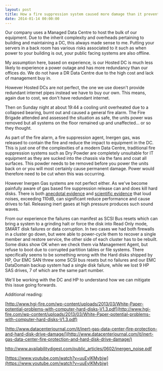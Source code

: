 ```yaml
---
layout: post
title: How a fire suppression system caused more damage than it prevented
date: 2014-01-14 00:00:00
---
```


Our company uses a Managed Data Centre to host the bulk of our equipment. Due to the inherit complexity and overheads pertaining to building and maintaining a DC, this always made sense to me. Putting your servers in a back room has various risks associated to it such as when power to your building is out, your public facing systems are also offline.&nbsp;

My assumption here, based on experience, is our Hosted DC is much less likely to experience a power outage and has more redundancy than our offices do. We do not have a DR Data Centre due to the high cost and lack of management buy in.

However Hosted DCs are not perfect, the one we use doesn't provide redundant internet pipes instead we have to buy our own. This means, again due to cost, we don't have redundant internet.

Then on Sunday night at about 19:44 a cooling unit overheated due to a collapsed bearing, burnt out and caused a general fire alarm. The Fire Brigade attended and assessed the situation as safe, the units power was removed but all systems on the floor remained up and unaffected... or so they thought.

As part of the fire alarm, a fire suppression agent, Inergen gas,&nbsp;was released to contain the fire and reduce the impact to equipment in the DC. This is just one of the complexities of a modern Data Centre, traditional fire suppression systems such as Dry Powder are completely unsuitable for IT equipment as they are sucked into the chassis via the fans and coat all surfaces. This powder needs to be removed before you power the units back on or you will most certainly cause permanent damage. Power would therefore need to be cut when this was occurring.

However Inergen Gas systems are not perfect either. As we've become painfully aware of&nbsp;gas based fire suppression release can and does kill hard disks. There is both&nbsp;[anecdotal evidence](http://lists.ausnog.net/pipermail/ausnog/2014-January/022079.html)&nbsp;and&nbsp;[scientific evidence](http://www.datacenterjournal.com/it/inert-gas-data-center-fire-protection-and-hard-disk-drive-damage/)&nbsp;that loud noises, exceeding 110dB, can significant reduce performance and cause drives to fail. Releasing inert gases at high pressure produces such sound waves.

From our experience the failures can manifest as SCSI Bus resets which can bring a system to a grinding halt or force the disk into Read Only mode, SMART disk failures or data corruption. In two cases we had both firewalls in a cluster go down, but were able to power-cycle them to recover a single member and restore service, the other side of each cluster has to be rebuilt. Some disks show OK when we check them via Management Agent, but refuse to boot due to corrupted partition tables or file systems. There specifically seems to be something wrong with the Hard disks shipped by HP, Our EMC SAN threw some SCSI bus resets but no failures and our EMC DataDomain backup system had a single disk failure, while we lost 9 HP SAS drives, 7 of which are the same part number.

We'll be working with the DC and HP to understand how we can mitigate this issue going forwards.

Additional reading:

[http://www.hgi-fire.com/wp-content/uploads/2013/03/White-Paper-potential-problems-with-computer-hard-disks-V1.3.pdf](http://www.hgi-fire.com/wp-content/uploads/2013/03/White-Paper-potential-problems-with-computer-hard-disks-V1.3.pdf)

[http://www.datacenterjournal.com/it/inert-gas-data-center-fire-protection-and-hard-disk-drive-damage/](http://www.datacenterjournal.com/it/inert-gas-data-center-fire-protection-and-hard-disk-drive-damage/)

http://www.availabilitydigest.com/public_articles/0602/inergen_noise.pdf

[https://www.youtube.com/watch?v=uuEylKMvbjw](https://www.youtube.com/watch?v=uuEylKMvbjw)
